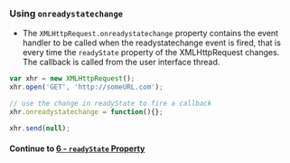 ### Using `onreadystatechange`
* The `XMLHttpRequest.onreadystatechange` property contains the event handler to be called when the readystatechange event is fired, that is every time the `readyState` property of the XMLHttpRequest changes. The callback is called from the user interface thread.
  
```javascript
var xhr = new XMLHttpRequest();
xhr.open('GET', 'http://someURL.com');

// use the change in readyState to fire a callback
xhr.onreadystatechange = function(){};

xhr.send(null);
```
  
#### Continue to [6 - `readyState` Property](6_ReadyState.md)
